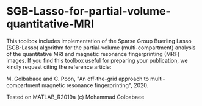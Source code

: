 # SGB-Lasso-for-partial-volume-quantitative-MRI
This toolbox includes implementation of the Sparse Group Buerling Lasso (SGB-Lasso) algorithm for the partial-volume (multi-compartment) analysis of the quantitative MRI and magnetic resonance fingerprinting (MRF) images.
If you find this toolbox useful for preparing your publication, we kindly request citing the reference article:

M. Golbabaee and C. Poon, "An off-the-grid approach to multi-compartment magnetic resonance fingerprinting", 2020.

Tested on MATLAB_R2019a
(c) Mohammad Golbabaee

